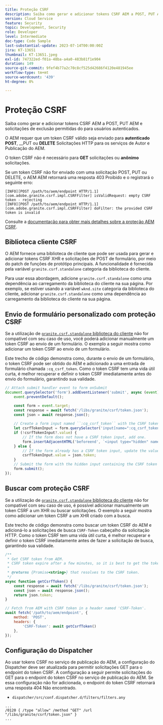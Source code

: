 ```yaml
---
title: Proteção CSRF
description: Saiba como gerar e adicionar tokens CSRF AEM a POST, PUT AEM e solicitações de exclusão permitidas do para usuários autenticados.
version: Cloud Service
feature: Security
topic: Development, Security
role: Developer
level: Intermediate
doc-type: Code Sample
last-substantial-update: 2023-07-14T00:00:00Z
jira: KT-13651
thumbnail: KT-13651.jpeg
exl-id: 747322ed-f01a-48ba-a4a0-483b81f1e904
duration: 149
source-git-commit: 9fef4b77a2c70c8cf525d42686f4120e481945ee
workflow-type: tm+mt
source-wordcount: '439'
ht-degree: 0%

---
```


# Proteção CSRF

Saiba como gerar e adicionar tokens CSRF AEM a POST, PUT AEM e solicitações de exclusão permitidas do para usuários autenticados.

O AEM requer que um token CSRF válido seja enviado para __autenticado__ __POST__, __PUT ou __DELETE__ Solicitações HTTP para os serviços de Autor e Publicação do AEM.

O token CSRF não é necessário para __GET__ solicitações ou __anônimo__ solicitações.

Se um token CSRF não for enviado com uma solicitação POST, PUT ou DELETE, o AEM AEM retornará uma resposta 403 Proibido e o registrará o seguinte erro:

```log
[INFO][POST /path/to/aem/endpoint HTTP/1.1][com.adobe.granite.csrf.impl.CSRFFilter] isValidRequest: empty CSRF token - rejecting
[INFO][POST /path/to/aem/endpoint HTTP/1.1][com.adobe.granite.csrf.impl.CSRFFilter] doFilter: the provided CSRF token is invalid
```

Consulte a [documentação para obter mais detalhes sobre a proteção AEM CSRF](https://experienceleague.adobe.com/docs/experience-manager-65/developing/introduction/csrf-protection.html).


## Biblioteca cliente CSRF

O AEM fornece uma biblioteca de cliente que pode ser usada para gerar e adicionar tokens CSRF XHR e solicitações de POST de formulário, por meio do patch de funções de protótipo principais. A funcionalidade é fornecida pela variável `granite.csrf.standalone` categoria da biblioteca do cliente.

Para usar essa abordagem, adicione `granite.csrf.standalone` como uma dependência ao carregamento da biblioteca do cliente na sua página. Por exemplo, se estiver usando a variável `wknd.site` categoria da biblioteca do cliente, adicionar `granite.csrf.standalone` como uma dependência ao carregamento da biblioteca do cliente na sua página.

## Envio de formulário personalizado com proteção CSRF

Se a utilização de [`granite.csrf.standalone` biblioteca do cliente](#csrf-client-library) não for compatível com seu caso de uso, você poderá adicionar manualmente um token CSRF ao envio de um formulário. O exemplo a seguir mostra como adicionar um token CSRF ao envio de um formulário.

Este trecho de código demonstra como, durante o envio de um formulário, o token CSRF pode ser obtido do AEM e adicionado a uma entrada de formulário chamada `:cq_csrf_token`. Como o token CSRF tem uma vida útil curta, é melhor recuperar e definir o token CSRF imediatamente antes do envio do formulário, garantindo sua validade.

```javascript
// Attach submit handler event to form onSubmit
document.querySelector('form').addEventListener('submit', async (event) => {
    event.preventDefault();

    const form = event.target;
    const response = await fetch('/libs/granite/csrf/token.json');
    const json = await response.json();
    
    // Create a form input named ``:cq_csrf_token`` with the CSRF token.
    let csrfTokenInput = form.querySelector('input[name=":cq_csrf_token"]');
    if (!csrfTokenInput?.value) {
        // If the form does not have a CSRF token input, add one.
        form.insertAdjacentHTML('beforeend', `<input type="hidden" name=":cq_csrf_token" value="${json.token}">`);
    } else {
        // If the form already has a CSRF token input, update the value.
        csrfTokenInput.value = json.token;
    }
    // Submit the form with the hidden input containing the CSRF token
    form.submit();
});
```

## Buscar com proteção CSRF

Se a utilização de [`granite.csrf.standalone` biblioteca do cliente](#csrf-client-library) não for compatível com seu caso de uso, é possível adicionar manualmente um token CSRF a um XHR ou buscar solicitações. O exemplo a seguir mostra como adicionar um token CSRF a um XHR criado com a busca.

Este trecho de código demonstra como buscar um token CSRF do AEM e adicioná-lo a solicitações de busca `CSRF-Token` cabeçalho da solicitação HTTP. Como o token CSRF tem uma vida útil curta, é melhor recuperar e definir o token CSRF imediatamente antes de fazer a solicitação de busca, garantindo sua validade.

```javascript
/**
 * Get CSRF token from AEM.
 * CSRF token expire after a few minutes, so it is best to get the token before each request.
 * 
 * @returns {Promise<string>} that resolves to the CSRF token.
 */
async function getCsrfToken() {
    const response = await fetch('/libs/granite/csrf/token.json');
    const json = await response.json();
    return json.token;
}

// Fetch from AEM with CSRF token in a header named 'CSRF-Token'.
await fetch('/path/to/aem/endpoint', {
    method: 'POST',
    headers: {
        'CSRF-Token': await getCsrfToken()
    },
});
```

## Configuração do Dispatcher

Ao usar tokens CSRF no serviço de publicação do AEM, a configuração do Dispatcher deve ser atualizada para permitir solicitações GET para o endpoint do token CSRF. A configuração a seguir permite solicitações do GET para o endpoint do token CSRF no serviço de publicação do AEM. Se essa configuração não for adicionada, o endpoint do token CSRF retornará uma resposta 404 Não encontrado.

* `dispatcher/src/conf.dispatcher.d/filters/filters.any`

```
...
/0120 { /type "allow" /method "GET" /url "/libs/granite/csrf/token.json" }
...
```
